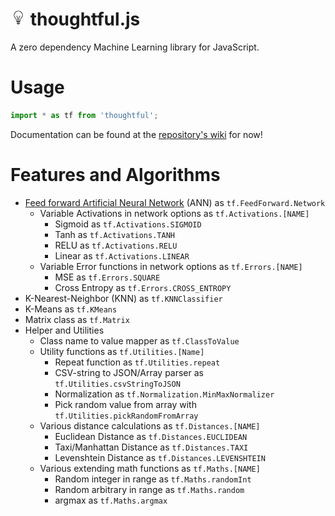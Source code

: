 # <img src="icon.png" width="25"> thoughtful.js
A zero dependency Machine Learning library for JavaScript.

# Usage

```javascript
import * as tf from 'thoughtful';
```

Documentation can be found at the [repository's wiki](https://github.com/T-Specht/thoughtful/wiki) for now!

# Features and Algorithms

- [Feed forward Artificial Neural Network](docs/ann.md) (ANN) as `tf.FeedForward.Network`
    - Variable Activations in network options as `tf.Activations.[NAME]`
        - Sigmoid as `tf.Activations.SIGMOID`
        - Tanh as `tf.Activations.TANH`
        - RELU as `tf.Activations.RELU`
        - Linear as `tf.Activations.LINEAR`
    - Variable Error functions in network options as `tf.Errors.[NAME]`
        - MSE as `tf.Errors.SQUARE`
        - Cross Entropy as `tf.Errors.CROSS_ENTROPY`
- K-Nearest-Neighbor (KNN) as `tf.KNNClassifier`
- K-Means as `tf.KMeans`
- Matrix class as `tf.Matrix`
- Helper and Utilities
    - Class name to value mapper as `tf.ClassToValue`
    - Utility functions as `tf.Utilities.[Name]`
        - Repeat function as `tf.Utilities.repeat`
        - CSV-string to JSON/Array parser as `tf.Utilities.csvStringToJSON`
        - Normalization as `tf.Normalization.MinMaxNormalizer`
        - Pick random value from array with `tf.Utilities.pickRandomFromArray`
    - Various distance calculations as `tf.Distances.[NAME]`
        - Euclidean Distance as `tf.Distances.EUCLIDEAN`
        - Taxi/Manhattan Distance as `tf.Distances.TAXI`
        - Levenshtein Distance as `tf.Distances.LEVENSHTEIN`
    - Various extending math functions as `tf.Maths.[NAME]`
        - Random integer in range as `tf.Maths.randomInt`
        - Random arbitrary in range as `tf.Maths.random`
        - argmax as `tf.Maths.argmax`
